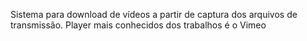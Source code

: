 Sistema para download de vídeos a partir de captura dos arquivos de transmissão. Player mais conhecidos dos trabalhos é o Vimeo
